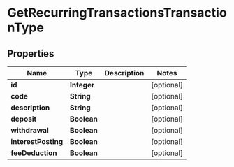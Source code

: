 # GetRecurringTransactionsTransactionType

## Properties
Name | Type | Description | Notes
------------ | ------------- | ------------- | -------------
**id** | **Integer** |  |  [optional]
**code** | **String** |  |  [optional]
**description** | **String** |  |  [optional]
**deposit** | **Boolean** |  |  [optional]
**withdrawal** | **Boolean** |  |  [optional]
**interestPosting** | **Boolean** |  |  [optional]
**feeDeduction** | **Boolean** |  |  [optional]
